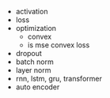 - activation
- loss
- optimization
    - convex
    - is mse convex loss
- dropout
- batch norm
- layer norm 
- rnn, lstm, gru, transformer
- auto encoder
